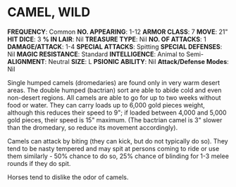 # CAMEL, WILD

**FREQUENCY**: Common
**NO. APPEARING**: 1-12
**ARMOR CLASS**: 7
**MOVE**: 21"
**HIT DICE**: 3
**% IN LAIR**: Nil
**TREASURE TYPE**: Nil
**NO. OF ATTACKS**: 1
**DAMAGE/ATTACK**: 1-4
**SPECIAL ATTACKS**: Spitting
**SPECIAL DEFENSES**: Nil
**MAGIC RESISTANCE**: Standard
**INTELLIGENCE**: Animal to Semi-
**ALIGNMENT**: Neutral
**SIZE**: L
**PSIONIC ABILITY**: Nil
**Attack/Defense Modes**: Nil

Single humped camels (dromedaries) are found only in very warm desert areas. The double humped (bactrian) sort are able to abide cold and even non-desert regions. All camels are able to go for up to two weeks without food or water. They can carry loads up to 6,000 gold pieces weight, although this reduces their speed to 9"; if loaded between 4,000 and 5,000 gold pieces, their speed is 15" maximum. (The bactrian camel is 3" slower than the dromedary, so reduce its movement accordingly).

Camels can attack by biting (they can kick, but do not typically do so). They tend to be nasty tempered and may spit at persons coming to ride or use them similarly - 50% chance to do so, 25% chance of blinding for 1-3 melee rounds if they do spit.

Horses tend to dislike the odor of camels.
